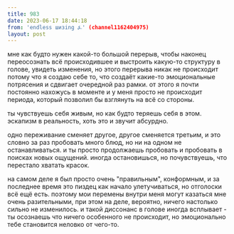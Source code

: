 ```yaml
---
title: 983
date: 2023-06-17 18:44:18
from: 'endless шизing ⍼' (channel1162404975)
layout: post
---
```


мне как будто нужен какой-то большой перерыв, чтобы наконец переосознать всё происходившее и выстроить какую-то структуру  в голове, увидеть изменения, но этого перерыва никак не происходит потому что я создаю себе то, что создаёт какие-то эмоциональные потрясения и сдвигает очередной раз рамки. от этого я почти постоянно нахожусь в моменте и у меня просто не происходит периода, который позволил бы взглянуть на всё со стороны.

ты чувствуешь себя живым, но как будто теряешь себя в этом. 
эскапизм в реальность, хоть это и звучит абсурдно.

одно переживание сменяет другое, другое сменяется третьим, и это словно за раз пробовать много блюд, но ни на одном не останавливаться. и ты просто продолжаешь пробовать и пробовать в поисках новых ощущений. иногда остановишься, но почувствуешь, что перестало хватать красок.

на самом деле я был просто очень "правильным", конформным, и за последнее время это пиздец как начало улетучиваться, но отголоски всё ещё есть. поэтому мои перемены внутри меня могут казаться мне очень разительными, при этом на деле, вероятно, ничего настолько сильно не изменилось. и такой диссонанс в голове иногда всплывает - ты осознаешь что ничего особенного не происходит, но эмоционально тебе становится неловко от чего-то.
